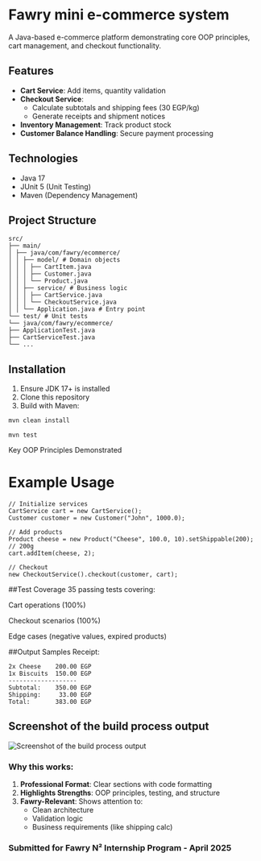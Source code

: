 # Fawry mini e-commerce system

A Java-based e-commerce platform demonstrating core OOP principles, cart management, and checkout functionality.

## Features
- **Cart Service**: Add items, quantity validation
- **Checkout Service**: 
  - Calculate subtotals and shipping fees (30 EGP/kg)
  - Generate receipts and shipment notices
- **Inventory Management**: Track product stock
- **Customer Balance Handling**: Secure payment processing

## Technologies
- Java 17
- JUnit 5 (Unit Testing)
- Maven (Dependency Management)

## Project Structure
```
src/
├── main/
│ ├── java/com/fawry/ecommerce/
│ │ ├── model/ # Domain objects
│ │ │ ├── CartItem.java
│ │ │ ├── Customer.java
│ │ │ └── Product.java
│ │ ├── service/ # Business logic
│ │ │ ├── CartService.java
│ │ │ └── CheckoutService.java
│ │ └── Application.java # Entry point
└── test/ # Unit tests
└── java/com/fawry/ecommerce/
├── ApplicationTest.java
├── CartServiceTest.java
└── ...
```

## Installation
1. Ensure JDK 17+ is installed
2. Clone this repository
3. Build with Maven:
```bash
mvn clean install
```

```Run Tests:
mvn test
```

Key OOP Principles Demonstrated

# Example Usage
```
// Initialize services
CartService cart = new CartService();
Customer customer = new Customer("John", 1000.0);

// Add products
Product cheese = new Product("Cheese", 100.0, 10).setShippable(200); // 200g
cart.addItem(cheese, 2);

// Checkout
new CheckoutService().checkout(customer, cart);
```
##Test Coverage
35 passing tests covering:

Cart operations (100%)

Checkout scenarios (100%)

Edge cases (negative values, expired products)

##Output Samples
Receipt:
```
2x Cheese    200.00 EGP
1x Biscuits  150.00 EGP
-------------------
Subtotal:    350.00 EGP
Shipping:     33.00 EGP
Total:       383.00 EGP
```


## Screenshot of the build process output
![Screenshot of the build process output](https://github.com/user-attachments/assets/409eb176-339c-456f-ae95-44346d249695)

### Why this works:
1. **Professional Format**: Clear sections with code formatting
2. **Highlights Strengths**: OOP principles, testing, and structure
3. **Fawry-Relevant**: Shows attention to:
   - Clean architecture
   - Validation logic
   - Business requirements (like shipping calc)

### Submitted for Fawry N² Internship Program - April 2025
